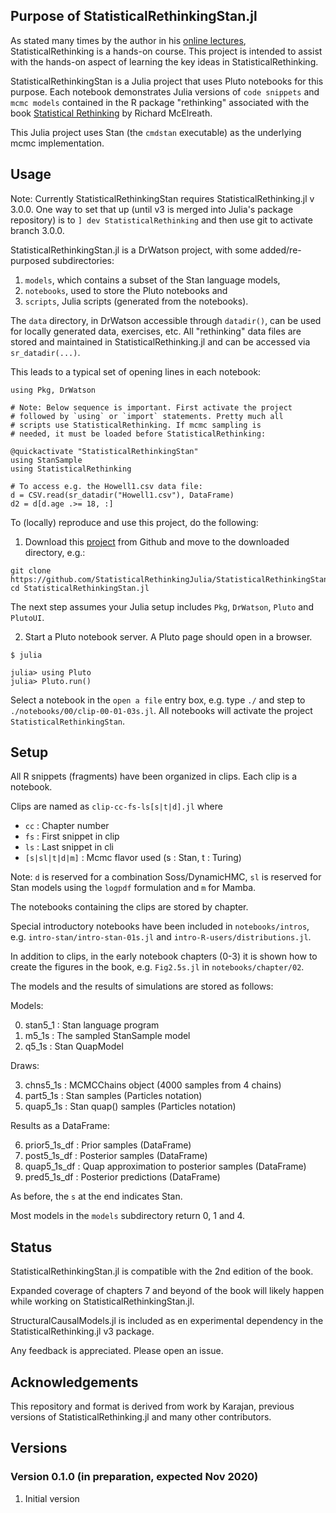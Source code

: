 ## Purpose of StatisticalRethinkingStan.jl

As stated many times by the author in his [online lectures](https://www.youtube.com/watch?v=ENxTrFf9a7c&list=PLDcUM9US4XdNM4Edgs7weiyIguLSToZRI), StatisticalRethinking is a hands-on course. This project is intended to assist with the hands-on aspect of learning the key ideas in StatisticalRethinking. 

StatisticalRethinkingStan is a Julia project that uses Pluto notebooks for this purpose. Each notebook demonstrates Julia versions of `code snippets` and `mcmc models` contained in the R package "rethinking" associated with the book [Statistical Rethinking](https://xcelab.net/rm/statistical-rethinking/) by Richard McElreath.

This Julia project uses Stan (the `cmdstan` executable) as the underlying mcmc implementation.

## Usage

Note: Currently StatisticalRethinkingStan requires StatisticalRethinking.jl v 3.0.0. One way to set that up (until v3 is merged into Julia's package repository) is to `] dev StatisticalRethinking` and then use git to activate branch 3.0.0.

StatisticalRethinkingStan.jl is a DrWatson project, with some added/re-purposed subdirectories:

1. `models`, which contains a subset of the Stan language models,
2. `notebooks`, used to store the Pluto notebooks and
3. `scripts`, Julia scripts (generated from the notebooks).

The `data` directory, in DrWatson accessible through `datadir()`, can be used for locally generated data, exercises, etc. All "rethinking" data files are stored and maintained in StatisticalRethinking.jl and can be accessed via `sr_datadir(...)`. 

This leads to a typical set of opening lines in each notebook:
```
using Pkg, DrWatson

# Note: Below sequence is important. First activate the project
# followed by `using` or `import` statements. Pretty much all
# scripts use StatisticalRethinking. If mcmc sampling is
# needed, it must be loaded before StatisticalRethinking:

@quickactivate "StatisticalRethinkingStan"
using StanSample
using StatisticalRethinking

# To access e.g. the Howell1.csv data file:
d = CSV.read(sr_datadir("Howell1.csv"), DataFrame)
d2 = d[d.age .>= 18, :]
```

To (locally) reproduce and use this project, do the following:

1. Download this [project](https://github.com/StatisticalRethinkingJulia/StatisticalRethinkingStan.jl) from Github and move to the downloaded directory, e.g.:

```
git clone https://github.com/StatisticalRethinkingJulia/StatisticalRethinkingStan.jl
cd StatisticalRethinkingStan.jl
```

The next step assumes your Julia setup includes `Pkg`, `DrWatson`, `Pluto` and `PlutoUI`.

2. Start a Pluto notebook server. A Pluto page should open in a browser.
```
$ julia

julia> using Pluto
julia> Pluto.run()
```

Select a notebook in the `open a file` entry box, e.g. type `./` and step to `./notebooks/00/clip-00-01-03s.jl`. All notebooks will activate the project `StatisticalRethinkingStan`.

## Setup

All R snippets (fragments) have been organized in clips. Each clip is a notebook.

Clips are named as `clip-cc-fs-ls[s|t|d].jl` where

* `cc`               : Chapter number
* `fs`               : First snippet in clip
* `ls`               : Last snippet in cli
* `[s|sl|t|d|m]`     : Mcmc flavor used (s : Stan, t : Turing)

Note: `d` is reserved for a combination Soss/DynamicHMC, `sl` is reserved for Stan models using the `logpdf` formulation and `m` for Mamba.

The notebooks containing the clips are stored by chapter.

Special introductory notebooks have been included in `notebooks/intros`, e.g.
`intro-stan/intro-stan-01s.jl` and `intro-R-users/distributions.jl`.

In addition to clips, in the early notebook chapters (0-3) it is shown how to create the figures in the book, e.g. `Fig2.5s.jl` in `notebooks/chapter/02`.

The models and the results of simulations are stored as follows:

Models:

0. stan5_1           : Stan language program
1. m5_1s             : The sampled StanSample model
2. q5_1s             : Stan QuapModel 

Draws:

3. chns5_1s          : MCMCChains object (4000 samples from 4 chains)
4. part5_1s          : Stan samples (Particles notation)
5. quap5_1s          : Stan quap() samples (Particles notation)

Results as a DataFrame:

6. prior5_1s_df      : Prior samples (DataFrame)
7. post5_1s_df       : Posterior samples (DataFrame)
8. quap5_1s_df       : Quap approximation to posterior samples (DataFrame)
9. pred5_1s_df       : Posterior predictions (DataFrame)

As before, the `s` at the end indicates Stan.

Most models in the `models` subdirectory return 0, 1 and 4.

## Status

StatisticalRethinkingStan.jl is compatible with the 2nd edition of the book.

Expanded coverage of chapters 7 and beyond of the book will likely happen while working on StatisticalRethinkingStan.jl.

StructuralCausalModels.jl is included as en experimental dependency in the StatisticalRethinking.jl v3 package.

Any feedback is appreciated. Please open an issue.

## Acknowledgements

This repository and format is derived from work by Karajan, previous versions of StatisticalRethinking.jl and many other contributors.


## Versions

### Version 0.1.0 (in preparation, expected Nov 2020)

1. Initial version

